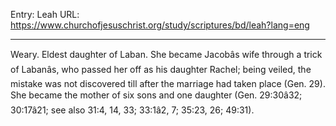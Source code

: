 Entry: Leah
URL: https://www.churchofjesuschrist.org/study/scriptures/bd/leah?lang=eng

---

Weary. Eldest daughter of Laban. She became Jacobâs wife through a trick of Labanâs, who passed her off as his daughter Rachel; being veiled, the mistake was not discovered till after the marriage had taken place (Gen. 29). She became the mother of six sons and one daughter (Gen. 29:30â32; 30:17â21; see also 31:4, 14, 33; 33:1â2, 7; 35:23, 26; 49:31).
